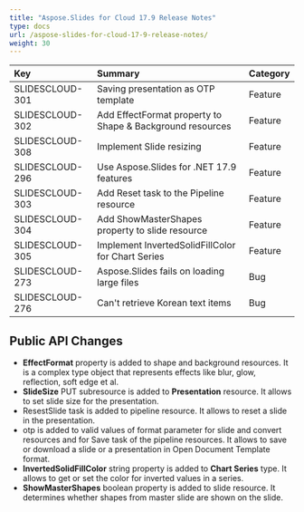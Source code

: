```yaml
---
title: "Aspose.Slides for Cloud 17.9 Release Notes"
type: docs
url: /aspose-slides-for-cloud-17-9-release-notes/
weight: 30
---
```


|**Key**|**Summary**|**Category**|
| :- | :- | :- |
|SLIDESCLOUD-301|Saving presentation as OTP template|Feature|
|SLIDESCLOUD-302|Add EffectFormat property to Shape & Background resources|Feature|
|SLIDESCLOUD-308|Implement Slide resizing|Feature|
|SLIDESCLOUD-296|Use Aspose.Slides for .NET 17.9 features|Feature|
|SLIDESCLOUD-303|Add Reset task to the Pipeline resource|Feature|
|SLIDESCLOUD-304|Add ShowMasterShapes property to slide resource|Feature|
|SLIDESCLOUD-305|Implement InvertedSolidFillColor for Chart Series|Feature|
|SLIDESCLOUD-273|Aspose.Slides fails on loading large files|Bug|
|SLIDESCLOUD-276|Can't retrieve Korean text items|Bug|
## **Public API Changes**
- **EffectFormat** property is added to shape and background resources. It is a complex type object that represents effects like blur, glow, reflection, soft edge et al.
- **SlideSize** PUT subresource is added to **Presentation** resource. It allows to set slide size for the presentation.
- ResestSlide task is added to pipeline resource. It allows to reset a slide in the presentation.
- otp is added to valid values of format parameter for slide and convert resources and for Save task of the pipeline resources. It allows to save or download a slide or a presentation in Open Document Template format.
- **InvertedSolidFillColor** string property is added to **Chart Series** type. It allows to get or set the color for inverted values in a series.
- **ShowMasterShapes** boolean property is added to slide resource. It determines whether shapes from master slide are shown on the slide.
